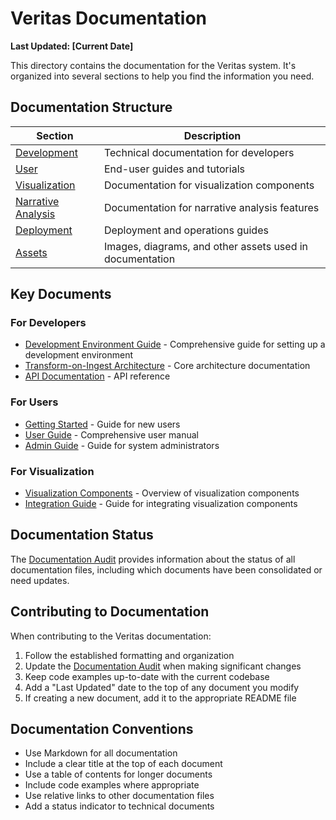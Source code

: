 # Veritas Documentation

**Last Updated: [Current Date]**

This directory contains the documentation for the Veritas system. It's organized into several sections to help you find the information you need.

## Documentation Structure

| Section | Description |
|---------|-------------|
| [Development](./development/README.md) | Technical documentation for developers |
| [User](./user/README.md) | End-user guides and tutorials |
| [Visualization](./visualization/README.md) | Documentation for visualization components |
| [Narrative Analysis](./narrative-analysis/README.md) | Documentation for narrative analysis features |
| [Deployment](./deployment/README.md) | Deployment and operations guides |
| [Assets](./assets/) | Images, diagrams, and other assets used in documentation |

## Key Documents

### For Developers

- [Development Environment Guide](./development/development-environment.md) - Comprehensive guide for setting up a development environment
- [Transform-on-Ingest Architecture](./development/transform-on-ingest-consolidated.md) - Core architecture documentation
- [API Documentation](./development/api-docs.md) - API reference

### For Users

- [Getting Started](./user/getting-started.md) - Guide for new users
- [User Guide](./user/user-guide.md) - Comprehensive user manual
- [Admin Guide](./user/admin-guide.md) - Guide for system administrators

### For Visualization

- [Visualization Components](./visualization/README.md) - Overview of visualization components
- [Integration Guide](./visualization/integration-guide.md) - Guide for integrating visualization components

## Documentation Status

The [Documentation Audit](./documentation-audit.md) provides information about the status of all documentation files, including which documents have been consolidated or need updates.

## Contributing to Documentation

When contributing to the Veritas documentation:

1. Follow the established formatting and organization
2. Update the [Documentation Audit](./documentation-audit.md) when making significant changes
3. Keep code examples up-to-date with the current codebase
4. Add a "Last Updated" date to the top of any document you modify
5. If creating a new document, add it to the appropriate README file

## Documentation Conventions

- Use Markdown for all documentation
- Include a clear title at the top of each document
- Use a table of contents for longer documents
- Include code examples where appropriate
- Use relative links to other documentation files
- Add a status indicator to technical documents 